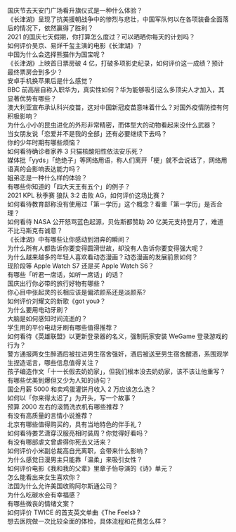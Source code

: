 国庆节去天安门广场看升旗仪式是一种什么体验？  
《长津湖》呈现了抗美援朝战争中的惨烈与悲壮，中国军队何以在各项装备全面落后的情况下，依然赢得了胜利？  
2021 的国庆七天假期，你打算怎么度过？可以晒晒你每天的计划吗？  
如何评价吴京、易烊千玺主演的电影《长津湖》？  
中国为什么会选择熊猫作为国宝呢？  
《长津湖》上映首日票房破 4 亿，打破多项影史纪录，如何评价这一成绩？预计最终票房会到多少？  
安卓手机换苹果后是什么感觉？  
BBC 前高层自称入职华为，真实性如何？华为能够吸引这么多顶尖人才加入，其显著优势有哪些？  
澳大利亚宣布承认科兴疫苗，这对中国新冠疫苗意味着什么？对国外疫情防控有何积极影响？  
为什么小小的昆虫进化的外形非常精密，而体型大的动物看起来没什么武器？  
当女朋友说「恋爱并不是我的全部」还有必要继续下去吗？  
你的少年时期有哪些烦恼？  
如何看待确诊者家养 3 只猫核酸阳性依法安乐死？  
媒体批「yyds」「绝绝子」等网络用语，称人们离开「梗」就不会说话了，网络用语真的会影响表达能力吗？  
姐弟恋是一种什么样的体验？  
有哪些你知道的「四大天王有五个」的例子？  
2021 KPL 秋季赛 狼队 3:2 击败 AG，如何评价这场比赛？  
如何看待教育部称没有使用过「第一学历」这个概念？看重「第一学历」是否合理？  
如何看待 NASA 公开怒骂蓝色起源，贝佐斯都赞助 20 亿美元支持登月了，难道不比马斯克有诚意？  
《长津湖》中有哪些让你感动到泪奔的瞬间？  
为什么所有人都告诉你要变得圆滑世故，却没有人告诉你要变得强大呢？  
为什么越来越多的年轻人喜欢看动态漫画？动态漫画的发展前景如何？  
现阶段等 Apple Watch S7 还是买 Apple Watch S6？  
有哪些「听君一席话，如听一席话」的话？  
国庆出行你必带的旅行好物有哪些？  
你心目中张起灵的长相应该是偏浓颜系还是淡颜系?  
如何评价刘耀文的新歌《got you》？  
为什么要用电动牙刷？  
大脑是如何感知时间流逝的？  
学生用的平价电动牙刷有哪些值得推荐？  
如何看待《英雄联盟》以更新登录器的名义，强制玩家安装 WeGame 登录游戏的行为？  
警方通报两女生醉酒后被拉进男生宿舍强奸，酒后被送至男生宿舍醒酒，系围观学生捏造谣言，哪些信息值得关注？  
孩子编造作文「十一长假去奶奶家」，但我们根本没去奶奶家，该不该让他重写？  
有哪些优美到爆但又少为人知的诗句？  
国企月薪  5000 和卖鸡蛋灌饼月收入 2 万应该怎么选？  
如何以「你来得太迟了」为开头，写一个故事？  
预算 2000 左右的滚筒洗衣机有哪些推荐？  
有没有高质量的言情小说推荐？  
北京有哪些值得购买的，具有当地特色的伴手礼？  
如何看待娄艺潇穿汉服亮相时装周？你觉得好看吗？  
有没有哪部虐文曾虐得你死去又活来？  
如何评价小米副总裁高自光离职，会带来什么影响？  
为什么感觉日漫男主只能靠「温柔」来吸引女性？  
如何评价电影《我和我的父辈》里章子怡导演的《诗》单元？  
怎么能看出来女生喜欢你？  
法国为什么允许美国收购阿尔斯通公司？  
为什么吃碳水会有幸福感？  
有哪些微丧的情绪文案？  
如何评价 TWICE 的首支英文单曲《The Feels》？  
想去医院做一次比较全面的体检，具体流程和花费怎么样？  
